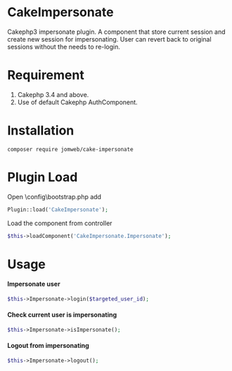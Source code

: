 # CakeImpersonate
Cakephp3 impersonate plugin. A component that store current session and create new session for impersonating. User can revert back to original sessions without the needs to re-login.

# Requirement
1. Cakephp 3.4 and above.
2. Use of default Cakephp AuthComponent.

# Installation
`
composer require jomweb/cake-impersonate
`

# Plugin Load
Open \config\bootstrap.php add
```php
Plugin::load('CakeImpersonate');
```

Load the component from controller
```php
$this->loadComponent('CakeImpersonate.Impersonate'); 
```

# Usage
#### Impersonate user
```php
$this->Impersonate->login($targeted_user_id);
```

#### Check current user is impersonating
```php
$this->Impersonate->isImpersonate();
```

#### Logout from impersonating
```php
$this->Impersonate->logout();
```
